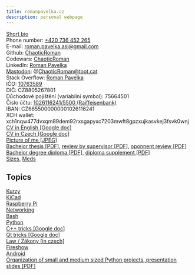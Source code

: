 ```yaml
---
title: romanpavelka.cz
description: personal webpage
---
```


[Short bio](https://github.com/ChaoticRoman/ChaoticRoman/blob/main/README.md)  
Phone number: [+420 736 452 265](tel:+420736452265)  
E-mail: [roman.pavelka.asi@gmail.com](mailto:roman.pavelka.asi@gmail.com)  
Github: [ChaoticRoman](https://github.com/ChaoticRoman)  
Codewars: [ChaoticRoman](https://www.codewars.com/users/ChaoticRoman/)  
LinkedIn: [Roman Pavelka](https://www.linkedin.com/in/roman-pavelka-b721339b/)  
<a rel="me" href="https://toot.cat/@ChaoticRoman">Mastodon</a>: @ChaoticRoman@toot.cat  
Stack Overflow: [Roman Pavelka](https://stackoverflow.com/users/12118546/roman-pavelka)  
IČO: [10763589](zivnost.pdf)  
DIČ: CZ8805267801  
Důchodové pojištění (variabilní symbol): 75664501  
Číslo účtu: [1026116241/5500 (Raiffeisenbank)](qr.png)  
IBAN: CZ6655000000001026116241  
XCH wallet: xch1nqw477dvxqm89dem92rxsgapyxc7203mwft8gpzxujkasvkej3fsvk0wnj  
[CV in English \[Google doc\]](https://docs.google.com/document/d/1chWjWus-AKZ4OC9tiD6cijwMMeaZSnZuHH4SbBLnbwY)  
[CV in Czech \[Google doc\]](https://docs.google.com/document/d/1kjOD4RH9kXEZwlxmo9bSw1o4J6N0vOD-g8OP7KHNMnA)  
[Picture of me \[JPEG\]](rpavelka.jpg)  
[Bachelor thesis \[PDF\]](fluxgate.pdf),
[review by supervisor \[PDF\]](Review_Roman_Pavelka.pdf),
[oponnent review \[PDF\]](Roman_bw.pdf)  
[Bachelor degree diploma \[PDF\]](diplom.pdf), [diploma supplement \[PDF\]](dodatek.pdf)  
[Sizes](sizes), [Meds](meds)  

## Topics

<a href='kurzy'>Kurzy</a><br>
<a href='kicad'>KiCad</a><br>
<a href='pi'>Raspberry Pi</a><br>
<a href='net'>Networking</a><br>
<a href='bash'>Bash</a><br>
<a href='python'>Python</a><br>
<a href='https://docs.google.com/document/d/1_MJSi8OFwptRwPrKsqrWDVxT5rG6KoHWJWzKFEDcVgE'>C++ tricks [Google doc]</a><br>
<a href='https://docs.google.com/document/d/1R2KTPmzWfuTrcC5v-jNdfptanTI2-d7Hwm4SZE9hlhk'>Qt tricks [Google doc]</a><br>
<a href='law'>Law / <span lang='cs'>Zákony</span> [in czech]</a><br>
<a href='fireshow'>Fireshow</a><br>
<a href='android'>Android</a><br>
[Organization of small and medium sized Python projects, presentation slides \[PDF\]](pyvo.pdf)  


<script src="https://cdnjs.cloudflare.com/ajax/libs/three.js/0.157.0/three.min.js" integrity="sha512-nogdM20cZX4FjsqU5H5ecK3vw8LjYN1AcUUWi7asLUVP3eJK5wldywvqFMW8CLd5/xoiJaIL3eXG82SlOWZkTA==" crossorigin="anonymous" referrerpolicy="no-referrer"></script>
<script>
let scene, camera, renderer, points, geometry, material;

function init() {
    scene = new THREE.Scene();
    camera = new THREE.PerspectiveCamera(75, window.innerWidth / window.innerHeight, 0.1, 1000);
    renderer = new THREE.WebGLRenderer({ antialias: true });
    renderer.setSize(window.innerWidth, window.innerHeight);
    renderer.setClearColor(0x000000); // Black background

    document.body.appendChild(renderer.domElement);
    renderer.domElement.style.position = "absolute";
    renderer.domElement.style.top = "0";
    renderer.domElement.style.left= "0";
    renderer.domElement.style.zIndex= "-1";

    geometry = new THREE.BufferGeometry();
    const vertices = [];
    const numPoints = 1000;

    // Generate random points
    for (let i = 0; i < numPoints; i++) {
        vertices.push((Math.random() - 0.5) * 10); // x
        vertices.push((Math.random() - 0.5) * 10); // y
        vertices.push((Math.random() - 0.5) * 10); // z
    }

    geometry.setAttribute('position', new THREE.Float32BufferAttribute(vertices, 3));

    material = new THREE.PointsMaterial({ color: 0xFFFFFF, size: 0.01 });

    points = new THREE.Points(geometry, material);
    scene.add(points);

    camera.position.z = 5;

    animate();
}

function animate() {
    requestAnimationFrame(animate);

    points.rotation.x += 0.001;
    points.rotation.y += 0.001;

    renderer.render(scene, camera);
}

window.addEventListener('resize', function() {
    const width = window.innerWidth;
    const height = window.innerHeight;
    renderer.setSize(width, height);
    camera.aspect = width / height;
    camera.updateProjectionMatrix();
});

init();
</script>
